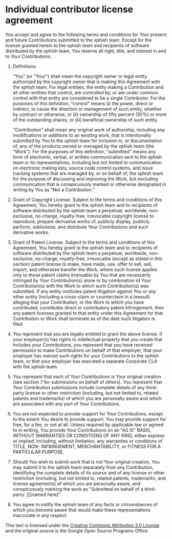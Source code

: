 # Individual contributor license agreement

You accept and agree to the following terms and conditions for Your present and future Contributions submitted to the xphish team. Except for the license granted herein to the xphish team and recipients of software distributed by the xphish team, You reserve all right, title, and interest in and to Your Contributions.

1.  Definitions.

	"You" (or "Your") shall mean the copyright owner or legal entity authorized by the copyright owner that is making this Agreement with the xphish team. For legal entities, the entity making a Contribution and all other entities that control, are controlled by, or are under common control with that entity are considered to be a single Contributor. For the purposes of this definition, "control" means (i) the power, direct or indirect, to cause the direction or management of such entity, whether by contract or otherwise, or (ii) ownership of fifty percent (50%) or more of the outstanding shares, or (iii) beneficial ownership of such entity.

	"Contribution" shall mean any original work of authorship, including any modifications or additions to an existing work, that is intentionally submitted by You to the xphish team for inclusion in, or documentation of, any of the products owned or managed by the xphish team (the "Work"). For the purposes of this definition, "submitted" means any form of electronic, verbal, or written communication sent to the xphish team or its representatives, including but not limited to communication on electronic mailing lists, source code control systems, and issue tracking systems that are managed by, or on behalf of, the xphish team for the purpose of discussing and improving the Work, but excluding communication that is conspicuously marked or otherwise designated in writing by You as "Not a Contribution."

2.  Grant of Copyright License. Subject to the terms and conditions of this Agreement, You hereby grant to the xphish team and to recipients of software distributed by the xphish team a perpetual, worldwide, non-exclusive, no-charge, royalty-free, irrevocable copyright license to reproduce, prepare derivative works of, publicly display, publicly perform, sublicense, and distribute Your Contributions and such derivative works.

3.  Grant of Patent License. Subject to the terms and conditions of this Agreement, You hereby grant to the xphish team and to recipients of software distributed by the xphish team a perpetual, worldwide, non-exclusive, no-charge, royalty-free, irrevocable (except as stated in this section) patent license to make, have made, use, offer to sell, sell, import, and otherwise transfer the Work, where such license applies only to those patent claims licensable by You that are necessarily infringed by Your Contribution(s) alone or by combination of Your Contribution(s) with the Work to which such Contribution(s) was submitted. If any entity institutes patent litigation against You or any other entity (including a cross-claim or counterclaim in a lawsuit) alleging that your Contribution, or the Work to which you have contributed, constitutes direct or contributory patent infringement, then any patent licenses granted to that entity under this Agreement for that Contribution or Work shall terminate as of the date such litigation is filed.

4.  You represent that you are legally entitled to grant the above license. If your employer(s) has rights to intellectual property that you create that includes your Contributions, you represent that you have received permission to make Contributions on behalf of that employer, that your employer has waived such rights for your Contributions to the xphish team, or that your employer has executed a separate Corporate CLA with the xphish team.

5.  You represent that each of Your Contributions is Your original creation (see section 7 for submissions on behalf of others). You represent that Your Contribution submissions include complete details of any third-party license or other restriction (including, but not limited to, related patents and trademarks) of which you are personally aware and which are associated with any part of Your Contributions.

6.  You are not expected to provide support for Your Contributions, except to the extent You desire to provide support. You may provide support for free, for a fee, or not at all. Unless required by applicable law or agreed to in writing, You provide Your Contributions on an "AS IS" BASIS, WITHOUT WARRANTIES OR CONDITIONS OF ANY KIND, either express or implied, including, without limitation, any warranties or conditions of TITLE, NON- INFRINGEMENT, MERCHANTABILITY, or FITNESS FOR A PARTICULAR PURPOSE.

7.  Should You wish to submit work that is not Your original creation, You may submit it to the xphish team separately from any Contribution, identifying the complete details of its source and of any license or other restriction (including, but not limited to, related patents, trademarks, and license agreements) of which you are personally aware, and conspicuously marking the work as "Submitted on behalf of a third-party: [[]named here]".

8.  You agree to notify the xphish team of any facts or circumstances of which you become aware that would make these representations inaccurate in any respect.

This text is licensed under the [Creative Commons Attribution 3.0 License](https://creativecommons.org/licenses/by/3.0/) and the original source is the Google Open Source Programs Office.
